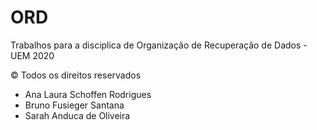 # ORD
Trabalhos para a disciplica de Organização de Recuperação de Dados - UEM 2020

© Todos os direitos reservados
- Ana Laura Schoffen Rodrigues
- Bruno Fusieger Santana
- Sarah Anduca de Oliveira
